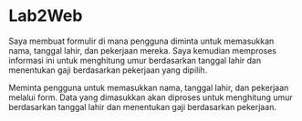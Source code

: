# Lab2Web


Saya membuat formulir di mana pengguna diminta untuk memasukkan nama, tanggal lahir, dan pekerjaan mereka. Saya kemudian memproses informasi ini untuk menghitung umur berdasarkan tanggal lahir dan menentukan gaji berdasarkan pekerjaan yang dipilih.

Meminta pengguna untuk memasukkan nama, tanggal lahir, dan pekerjaan melalui form.
Data yang dimasukkan akan diproses untuk menghitung umur berdasarkan tanggal lahir dan menentukan gaji berdasarkan pekerjaan.